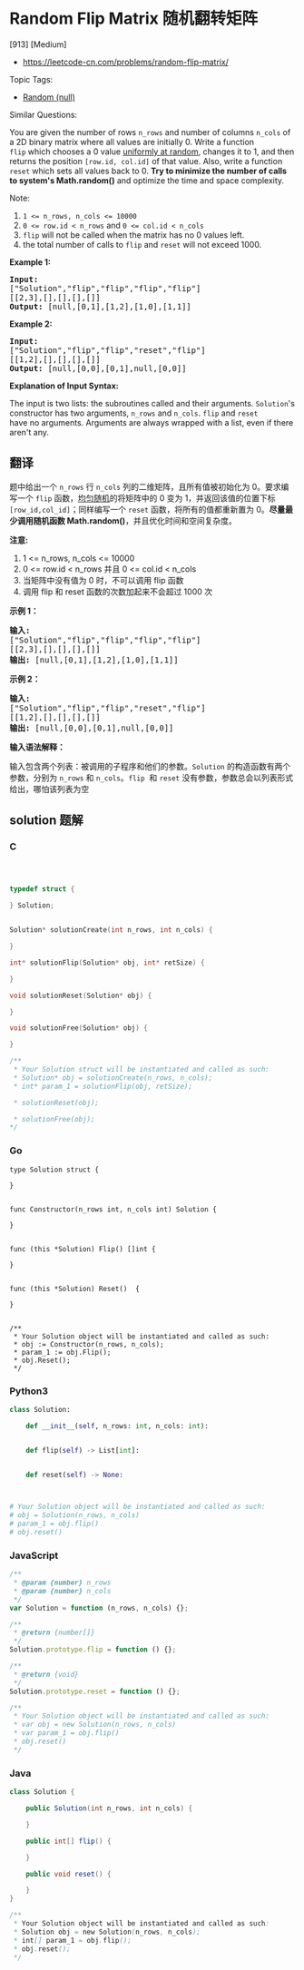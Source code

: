 # Random Flip Matrix 随机翻转矩阵

[913] [Medium]

- https://leetcode-cn.com/problems/random-flip-matrix/

Topic Tags:

- [Random (null)](https://leetcode-cn.com/tag/random/)

Similar Questions:

You are given the number of rows `n_rows` and number of columns `n_cols` of a 2D binary matrix where all values are initially 0. Write a function `flip` which chooses a 0 value [uniformly at random](https://en.wikipedia.org/wiki/Discrete_uniform_distribution), changes it to 1, and then returns the position `[row.id, col.id]` of that value. Also, write a function `reset` which sets all values back to 0. **Try to minimize the number of calls to system's Math.random()** and optimize the time and space complexity.

Note:

1.  `1 <= n_rows, n_cols <= 10000`
2.  `0 <= row.id < n_rows` and `0 <= col.id < n_cols`
3.  `flip` will not be called when the matrix has no 0 values left.
4.  the total number of calls to `flip` and `reset` will not exceed 1000.

**Example 1:**

<pre><strong>Input: 
</strong><span id="example-input-1-1">["Solution","flip","flip","flip","flip"]
</span><span id="example-input-1-2">[[2,3],[],[],[],[]]</span>
<strong>Output: </strong><span id="example-output-1">[null,[0,1],[1,2],[1,0],[1,1]]</span>
</pre>

**Example 2:**

<pre><strong>Input: 
</strong><span id="example-input-2-1">["Solution","flip","flip","reset","flip"]
</span><span id="example-input-2-2">[[1,2],[],[],[],[]]</span>
<strong>Output: </strong><span id="example-output-2">[null,[0,0],[0,1],null,[0,0]]</span></pre>

**Explanation of Input Syntax:**

The input is two lists: the subroutines called and their arguments. `Solution`'s constructor has two arguments, `n_rows` and `n_cols`. `flip` and `reset` have no arguments. Arguments are always wrapped with a list, even if there aren't any.

## 翻译

题中给出一个 `n_rows` 行 `n_cols` 列的二维矩阵，且所有值被初始化为 0。要求编写一个 `flip` 函数，[均匀随机](https://en.wikipedia.org/wiki/Discrete_uniform_distribution)的将矩阵中的 0 变为 1，并返回该值的位置下标 `[row_id,col_id]`；同样编写一个 `reset` 函数，将所有的值都重新置为 0。**尽量最少调用随机函数 Math.random()**，并且优化时间和空间复杂度。

**注意:**

1.  1 <= n_rows, n_cols <= 10000
2.  0 <= row.id < n_rows 并且 0 <= col.id < n_cols
3.  当矩阵中没有值为 0 时，不可以调用 flip 函数
4.  调用 flip 和 reset 函数的次数加起来不会超过 1000 次

**示例 1：**

<pre><strong>输入: 
</strong>["Solution","flip","flip","flip","flip"]
[[2,3],[],[],[],[]]
<strong>输出: </strong>[null,[0,1],[1,2],[1,0],[1,1]]
</pre>

**示例 2：**

<pre><strong>输入: 
</strong>["Solution","flip","flip","reset","flip"]
[[1,2],[],[],[],[]]
<strong>输出: </strong>[null,[0,0],[0,1],null,[0,0]]</pre>

**输入语法解释：**

输入包含两个列表：被调用的子程序和他们的参数。`Solution` 的构造函数有两个参数，分别为 `n_rows` 和 `n_cols`。`flip`  和 `reset` 没有参数，参数总会以列表形式给出，哪怕该列表为空

## solution 题解

### C

```c



typedef struct {

} Solution;


Solution* solutionCreate(int n_rows, int n_cols) {

}

int* solutionFlip(Solution* obj, int* retSize) {

}

void solutionReset(Solution* obj) {

}

void solutionFree(Solution* obj) {

}

/**
 * Your Solution struct will be instantiated and called as such:
 * Solution* obj = solutionCreate(n_rows, n_cols);
 * int* param_1 = solutionFlip(obj, retSize);

 * solutionReset(obj);

 * solutionFree(obj);
*/
```

### Go

```golang
type Solution struct {

}


func Constructor(n_rows int, n_cols int) Solution {

}


func (this *Solution) Flip() []int {

}


func (this *Solution) Reset()  {

}


/**
 * Your Solution object will be instantiated and called as such:
 * obj := Constructor(n_rows, n_cols);
 * param_1 := obj.Flip();
 * obj.Reset();
 */
```

### Python3

```python
class Solution:

    def __init__(self, n_rows: int, n_cols: int):


    def flip(self) -> List[int]:


    def reset(self) -> None:



# Your Solution object will be instantiated and called as such:
# obj = Solution(n_rows, n_cols)
# param_1 = obj.flip()
# obj.reset()
```

### JavaScript

```javascript
/**
 * @param {number} n_rows
 * @param {number} n_cols
 */
var Solution = function (n_rows, n_cols) {};

/**
 * @return {number[]}
 */
Solution.prototype.flip = function () {};

/**
 * @return {void}
 */
Solution.prototype.reset = function () {};

/**
 * Your Solution object will be instantiated and called as such:
 * var obj = new Solution(n_rows, n_cols)
 * var param_1 = obj.flip()
 * obj.reset()
 */
```

### Java

```java
class Solution {

    public Solution(int n_rows, int n_cols) {

    }

    public int[] flip() {

    }

    public void reset() {

    }
}

/**
 * Your Solution object will be instantiated and called as such:
 * Solution obj = new Solution(n_rows, n_cols);
 * int[] param_1 = obj.flip();
 * obj.reset();
 */
```
